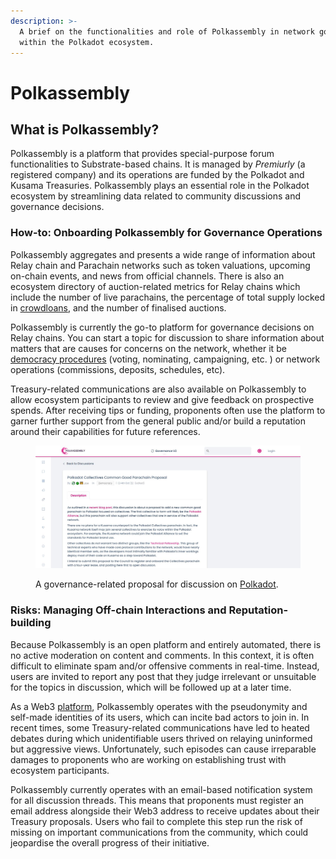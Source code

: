 ```yaml
---
description: >-
  A brief on the functionalities and role of Polkassembly in network governance
  within the Polkadot ecosystem.
---
```


# Polkassembly

## What is Polkassembly?&#x20;

Polkassembly is a platform that provides special-purpose forum functionalities to Substrate-based chains. It is managed by _Premiurly_ (a registered company) and its operations are funded by the Polkadot and Kusama Treasuries. Polkassembly plays an essential role in the Polkadot ecosystem by streamlining data related to community discussions and governance decisions.

###

### How-to: Onboarding Polkassembly for Governance Operations

Polkassembly aggregates and presents a wide range of information about Relay chain and Parachain networks such as token valuations, upcoming on-chain events, and news from official channels. There is also an ecosystem directory of auction-related metrics for Relay chains which include the number of live parachains, the percentage of total supply locked in [crowdloans](../3.operations/crowdfunding/crowdloans.md), and the number of finalised auctions.&#x20;

Polkassembly is currently the go-to platform for governance decisions on Relay chains. You can start a topic for discussion to share information about matters that are causes for concerns on the network, whether it be [democracy procedures](../3.operations/voting/democracy-delegation.md) (voting, nominating, campaigning, etc. ) or network operations (commissions, deposits, schedules, etc).&#x20;

Treasury-related communications are also available on Polkassembly to allow ecosystem participants to review and give feedback on prospective spends. After receiving tips or funding, proponents often use the platform to garner further support from the general public and/or build a reputation around their capabilities for future references.&#x20;

<figure><img src="../../.gitbook/assets/S_PDiscussion.JPG" alt="A sample of a Polkadot&#x27;s governance-related proposal opened for discussion on Polkassembly."><figcaption><p>A governance-related proposal for discussion on <a href="https://polkadot.polkassembly.io/post/1318">Polkadot</a>.</p></figcaption></figure>



### Risks: Managing Off-chain Interactions and Reputation-building&#x20;

Because Polkassembly is an open platform and entirely automated, there is no active moderation on content and comments. In this context, it is often difficult to eliminate spam and/or offensive comments in real-time. Instead, users are invited to report any post that they judge irrelevant or unsuitable for the topics in discussion, which will be followed up at a later time.

As a Web3 [platform](../5.regulations/platforms/), Polkassembly operates with the pseudonymity and self-made identities of its users, which can incite bad actors to join in. In recent times, some Treasury-related communications have led to heated debates during which unidentifiable users thrived on relaying uninformed but aggressive views. Unfortunately, such episodes can cause irreparable damages to proponents who are working on establishing trust with ecosystem participants.

Polkassembly currently operates with an email-based notification system for all discussion threads. This means that proponents must register an email address alongside their Web3 address to receive updates about their Treasury proposals. Users who fail to complete this step run the risk of missing on important communications from the community, which could jeopardise the overall progress of their initiative.

